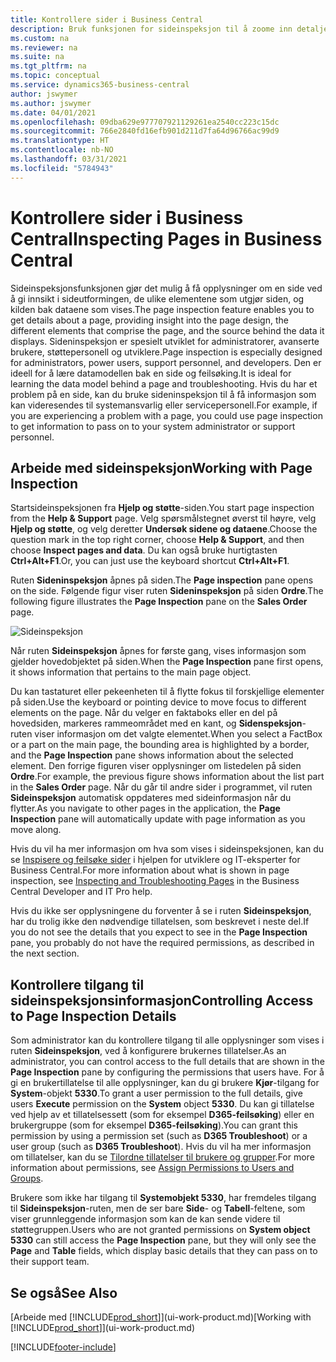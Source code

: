 ```yaml
---
title: Kontrollere sider i Business Central
description: Bruk funksjonen for sideinspeksjon til å zoome inn detaljer om sideutformingen og datakilden. Sideinspeksjonsfunksjonen er ideell for feilsøking av problemer med dataene.
ms.custom: na
ms.reviewer: na
ms.suite: na
ms.tgt_pltfrm: na
ms.topic: conceptual
ms.service: dynamics365-business-central
author: jswymer
ms.author: jswymer
ms.date: 04/01/2021
ms.openlocfilehash: 09dba629e977707921129261ea2540cc223c15dc
ms.sourcegitcommit: 766e2840fd16efb901d211d7fa64d96766ac99d9
ms.translationtype: HT
ms.contentlocale: nb-NO
ms.lasthandoff: 03/31/2021
ms.locfileid: "5784943"
---
```

# <a name="inspecting-pages-in-business-central"></a><span data-ttu-id="18ad8-104">Kontrollere sider i Business Central</span><span class="sxs-lookup"><span data-stu-id="18ad8-104">Inspecting Pages in Business Central</span></span>

<span data-ttu-id="18ad8-105">Sideinspeksjonsfunksjonen gjør det mulig å få opplysninger om en side ved å gi innsikt i sideutformingen, de ulike elementene som utgjør siden, og kilden bak dataene som vises.</span><span class="sxs-lookup"><span data-stu-id="18ad8-105">The page inspection feature enables you to get details about a page, providing insight into the page design, the different elements that comprise the page, and the source behind the data it displays.</span></span> <span data-ttu-id="18ad8-106">Sideninspeksjon er spesielt utviklet for administratorer, avanserte brukere, støttepersonell og utviklere.</span><span class="sxs-lookup"><span data-stu-id="18ad8-106">Page inspection is especially designed for administrators, power users, support personnel, and developers.</span></span> <span data-ttu-id="18ad8-107">Den er ideell for å lære datamodellen bak en side og feilsøking.</span><span class="sxs-lookup"><span data-stu-id="18ad8-107">It is ideal for learning the data model behind a page and troubleshooting.</span></span> <span data-ttu-id="18ad8-108">Hvis du har et problem på en side, kan du bruke sideninspeksjon til å få informasjon som kan videresendes til systemansvarlig eller servicepersonell.</span><span class="sxs-lookup"><span data-stu-id="18ad8-108">For example, if you are experiencing a problem with a page, you could use page inspection to get information to pass on to your system administrator or support personnel.</span></span>

## <a name="working-with-page-inspection"></a><span data-ttu-id="18ad8-109">Arbeide med sideinspeksjon</span><span class="sxs-lookup"><span data-stu-id="18ad8-109">Working with Page Inspection</span></span>

<span data-ttu-id="18ad8-110">Startsideinspeksjonen fra **Hjelp og støtte**-siden.</span><span class="sxs-lookup"><span data-stu-id="18ad8-110">You start page inspection from the **Help & Support** page.</span></span> <span data-ttu-id="18ad8-111">Velg spørsmålstegnet øverst til høyre, velg **Hjelp og støtte**, og velg deretter **Undersøk sidene og dataene**.</span><span class="sxs-lookup"><span data-stu-id="18ad8-111">Choose the question mark in the top right corner, choose **Help & Support**, and then choose **Inspect pages and data**.</span></span> <span data-ttu-id="18ad8-112">Du kan også bruke hurtigtasten **Ctrl+Alt+F1**.</span><span class="sxs-lookup"><span data-stu-id="18ad8-112">Or, you can just use the keyboard shortcut **Ctrl+Alt+F1**.</span></span>

<span data-ttu-id="18ad8-113">Ruten **Sideninspeksjon** åpnes på siden.</span><span class="sxs-lookup"><span data-stu-id="18ad8-113">The **Page inspection** pane opens on the side.</span></span> <span data-ttu-id="18ad8-114">Følgende figur viser ruten **Sideninspeksjon** på siden **Ordre**.</span><span class="sxs-lookup"><span data-stu-id="18ad8-114">The following figure illustrates the **Page Inspection** pane on the **Sales Order** page.</span></span>

![Sideinspeksjon](media/page-inspection-example.png)

<span data-ttu-id="18ad8-116">Når ruten **Sideinspeksjon** åpnes for første gang, vises informasjon som gjelder hovedobjektet på siden.</span><span class="sxs-lookup"><span data-stu-id="18ad8-116">When the **Page Inspection** pane first opens, it shows information that pertains to the main page object.</span></span>

<span data-ttu-id="18ad8-117">Du kan tastaturet eller pekeenheten til å flytte fokus til forskjellige elementer på siden.</span><span class="sxs-lookup"><span data-stu-id="18ad8-117">Use the keyboard or pointing device to move focus to different elements on the page.</span></span> <span data-ttu-id="18ad8-118">Når du velger en faktaboks eller en del på hovedsiden, markeres rammeområdet med en kant, og **Sidenspeksjon**-ruten viser informasjon om det valgte elementet.</span><span class="sxs-lookup"><span data-stu-id="18ad8-118">When you select a FactBox or a part on the main page, the bounding area is highlighted by a border, and the **Page Inspection** pane shows information about the selected element.</span></span> <span data-ttu-id="18ad8-119">Den forrige figuren viser opplysninger om listedelen på siden **Ordre**.</span><span class="sxs-lookup"><span data-stu-id="18ad8-119">For example, the previous figure shows information about the list part in the **Sales Order** page.</span></span> <span data-ttu-id="18ad8-120">Når du går til andre sider i programmet, vil ruten **Sideinspeksjon** automatisk oppdateres med sideinformasjon når du flytter.</span><span class="sxs-lookup"><span data-stu-id="18ad8-120">As you navigate to other pages in the application, the **Page Inspection** pane will automatically update with page information as you move along.</span></span>

<span data-ttu-id="18ad8-121">Hvis du vil ha mer informasjon om hva som vises i sideinspeksjonen, kan du se [Inspisere og feilsøke sider](/dynamics365/business-central/dev-itpro/developer/devenv-inspecting-pages) i hjelpen for utviklere og IT-eksperter for Business Central.</span><span class="sxs-lookup"><span data-stu-id="18ad8-121">For more information about what is shown in page inspection, see [Inspecting and Troubleshooting Pages](/dynamics365/business-central/dev-itpro/developer/devenv-inspecting-pages) in the Business Central Developer and IT Pro help.</span></span>

<span data-ttu-id="18ad8-122">Hvis du ikke ser opplysningene du forventer å se i ruten **Sideinspeksjon**, har du trolig ikke den nødvendige tillatelsen, som beskrevet i neste del.</span><span class="sxs-lookup"><span data-stu-id="18ad8-122">If you do not see the details that you expect to see in the **Page Inspection** pane, you probably do not have the required permissions, as described in the next section.</span></span>

## <a name="controlling-access-to-page-inspection-details"></a><span data-ttu-id="18ad8-123">Kontrollere tilgang til sideinspeksjonsinformasjon</span><span class="sxs-lookup"><span data-stu-id="18ad8-123">Controlling Access to Page Inspection Details</span></span>

<span data-ttu-id="18ad8-124">Som administrator kan du kontrollere tilgang til alle opplysninger som vises i ruten **Sideinspeksjon**, ved å konfigurere brukernes tillatelser.</span><span class="sxs-lookup"><span data-stu-id="18ad8-124">As an administrator, you can control access to the full details that are shown in the **Page Inspection** pane by configuring the permissions that users have.</span></span> <span data-ttu-id="18ad8-125">For å gi en brukertillatelse til alle opplysninger, kan du gi brukere **Kjør**-tilgang for **System**-objekt **5330**.</span><span class="sxs-lookup"><span data-stu-id="18ad8-125">To grant a user permission to the full details, give users **Execute** permission on the **System** object **5330**.</span></span> <span data-ttu-id="18ad8-126">Du kan gi tillatelse ved hjelp av et tillatelsessett (som for eksempel **D365-feilsøking**) eller en brukergruppe (som for eksempel **D365-feilsøking**).</span><span class="sxs-lookup"><span data-stu-id="18ad8-126">You can grant this permission by using a permission set (such as **D365 Troubleshoot**) or a user group (such as **D365 Troubleshoot**).</span></span> <span data-ttu-id="18ad8-127">Hvis du vil ha mer informasjon om tillatelser, kan du se [Tilordne tillatelser til brukere og grupper](ui-define-granular-permissions.md).</span><span class="sxs-lookup"><span data-stu-id="18ad8-127">For more information about permissions, see [Assign Permissions to Users and Groups](ui-define-granular-permissions.md).</span></span>

<span data-ttu-id="18ad8-128">Brukere som ikke har tilgang til **Systemobjekt 5330**, har fremdeles tilgang til **Sideinspeksjon**-ruten, men de ser bare **Side**- og **Tabell**-feltene, som viser grunnleggende informasjon som kan de kan sende videre til støttegruppen.</span><span class="sxs-lookup"><span data-stu-id="18ad8-128">Users who are not granted permissions on **System object 5330** can still access the **Page Inspection** pane, but they will only see the **Page** and **Table** fields, which display basic details that they can pass on to their support team.</span></span>

## <a name="see-also"></a><span data-ttu-id="18ad8-129">Se også</span><span class="sxs-lookup"><span data-stu-id="18ad8-129">See Also</span></span>

<span data-ttu-id="18ad8-130">[Arbeide med [!INCLUDE[prod_short](includes/prod_short.md)]](ui-work-product.md)</span><span class="sxs-lookup"><span data-stu-id="18ad8-130">[Working with [!INCLUDE[prod_short](includes/prod_short.md)]](ui-work-product.md)</span></span>  


[!INCLUDE[footer-include](includes/footer-banner.md)]
